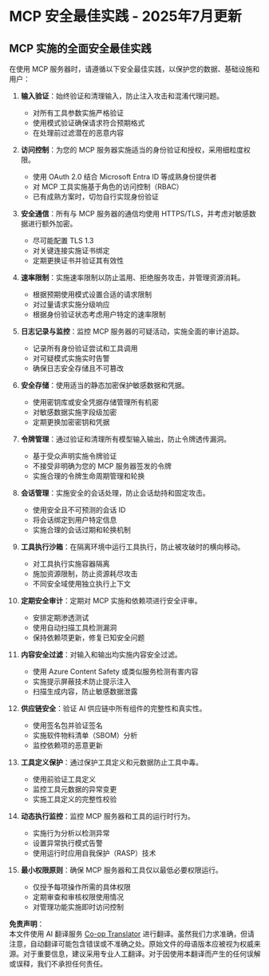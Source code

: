 <!--
CO_OP_TRANSLATOR_METADATA:
{
  "original_hash": "c3f4ea5732d64bf965e8aa2907759709",
  "translation_date": "2025-07-16T23:10:17+00:00",
  "source_file": "02-Security/mcp-security-best-practices-2025.md",
  "language_code": "zh"
}
-->
# MCP 安全最佳实践 - 2025年7月更新

## MCP 实施的全面安全最佳实践

在使用 MCP 服务器时，请遵循以下安全最佳实践，以保护您的数据、基础设施和用户：

1. **输入验证**：始终验证和清理输入，防止注入攻击和混淆代理问题。  
   - 对所有工具参数实施严格验证  
   - 使用模式验证确保请求符合预期格式  
   - 在处理前过滤潜在的恶意内容  

2. **访问控制**：为您的 MCP 服务器实施适当的身份验证和授权，采用细粒度权限。  
   - 使用 OAuth 2.0 结合 Microsoft Entra ID 等成熟身份提供者  
   - 对 MCP 工具实施基于角色的访问控制（RBAC）  
   - 已有成熟方案时，切勿自行实现身份验证  

3. **安全通信**：所有与 MCP 服务器的通信均使用 HTTPS/TLS，并考虑对敏感数据进行额外加密。  
   - 尽可能配置 TLS 1.3  
   - 对关键连接实施证书绑定  
   - 定期更换证书并验证其有效性  

4. **速率限制**：实施速率限制以防止滥用、拒绝服务攻击，并管理资源消耗。  
   - 根据预期使用模式设置合适的请求限制  
   - 对过量请求实施分级响应  
   - 根据身份验证状态考虑用户特定的速率限制  

5. **日志记录与监控**：监控 MCP 服务器的可疑活动，实施全面的审计追踪。  
   - 记录所有身份验证尝试和工具调用  
   - 对可疑模式实施实时告警  
   - 确保日志安全存储且不可篡改  

6. **安全存储**：使用适当的静态加密保护敏感数据和凭据。  
   - 使用密钥库或安全凭据存储管理所有机密  
   - 对敏感数据实施字段级加密  
   - 定期更换加密密钥和凭据  

7. **令牌管理**：通过验证和清理所有模型输入输出，防止令牌透传漏洞。  
   - 基于受众声明实施令牌验证  
   - 不接受非明确为您的 MCP 服务器签发的令牌  
   - 实施合理的令牌生命周期管理和轮换  

8. **会话管理**：实施安全的会话处理，防止会话劫持和固定攻击。  
   - 使用安全且不可预测的会话 ID  
   - 将会话绑定到用户特定信息  
   - 实施合理的会话过期和轮换机制  

9. **工具执行沙箱**：在隔离环境中运行工具执行，防止被攻破时的横向移动。  
   - 对工具执行实施容器隔离  
   - 施加资源限制，防止资源耗尽攻击  
   - 不同安全域使用独立执行上下文  

10. **定期安全审计**：定期对 MCP 实施和依赖项进行安全评审。  
    - 安排定期渗透测试  
    - 使用自动扫描工具检测漏洞  
    - 保持依赖项更新，修复已知安全问题  

11. **内容安全过滤**：对输入和输出均实施内容安全过滤。  
    - 使用 Azure Content Safety 或类似服务检测有害内容  
    - 实施提示屏蔽技术防止提示注入  
    - 扫描生成内容，防止敏感数据泄露  

12. **供应链安全**：验证 AI 供应链中所有组件的完整性和真实性。  
    - 使用签名包并验证签名  
    - 实施软件物料清单（SBOM）分析  
    - 监控依赖项的恶意更新  

13. **工具定义保护**：通过保护工具定义和元数据防止工具中毒。  
    - 使用前验证工具定义  
    - 监控工具元数据的异常变更  
    - 实施工具定义的完整性校验  

14. **动态执行监控**：监控 MCP 服务器和工具的运行时行为。  
    - 实施行为分析以检测异常  
    - 设置异常执行模式告警  
    - 使用运行时应用自我保护（RASP）技术  

15. **最小权限原则**：确保 MCP 服务器和工具仅以最低必要权限运行。  
    - 仅授予每项操作所需的具体权限  
    - 定期审查和审核权限使用情况  
    - 对管理功能实施即时访问控制

**免责声明**：  
本文件使用 AI 翻译服务 [Co-op Translator](https://github.com/Azure/co-op-translator) 进行翻译。虽然我们力求准确，但请注意，自动翻译可能包含错误或不准确之处。原始文件的母语版本应被视为权威来源。对于重要信息，建议采用专业人工翻译。对于因使用本翻译而产生的任何误解或误释，我们不承担任何责任。